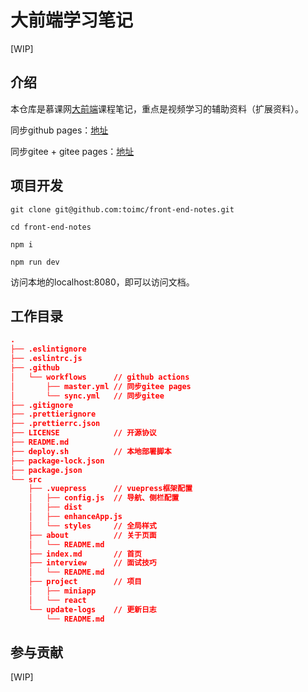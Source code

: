 # 大前端学习笔记

[WIP]



## 介绍

本仓库是慕课网[大前端](https://class.imooc.com/sale/webfullstack)课程笔记，重点是视频学习的辅助资料（扩展资料）。

同步github pages：[地址](https://toimc.github.io/notes-page/)

同步gitee + gitee pages：[地址](https://toimc.gitee.io/notes-page)



## 项目开发

```
git clone git@github.com:toimc/front-end-notes.git

cd front-end-notes

npm i

npm run dev
```

访问本地的localhost:8080，即可以访问文档。



## 工作目录

```json
.
├── .eslintignore
├── .eslintrc.js
├── .github
│   └── workflows      // github actions
│       ├── master.yml // 同步gitee pages
│       └── sync.yml   // 同步gitee
├── .gitignore
├── .prettierignore
├── .prettierrc.json
├── LICENSE            // 开源协议
├── README.md
├── deploy.sh          // 本地部署脚本
├── package-lock.json
├── package.json
└── src
    ├── .vuepress      // vuepress框架配置
    │   ├── config.js  // 导航、侧栏配置
    │   ├── dist
    │   ├── enhanceApp.js
    │   └── styles     // 全局样式
    ├── about          // 关于页面
    │   └── README.md
    ├── index.md       // 首页
    ├── interview      // 面试技巧
    │   └── README.md
    ├── project        // 项目
    │   ├── miniapp
    │   └── react
    └── update-logs    // 更新日志
        └── README.md
```



## 参与贡献

[WIP]